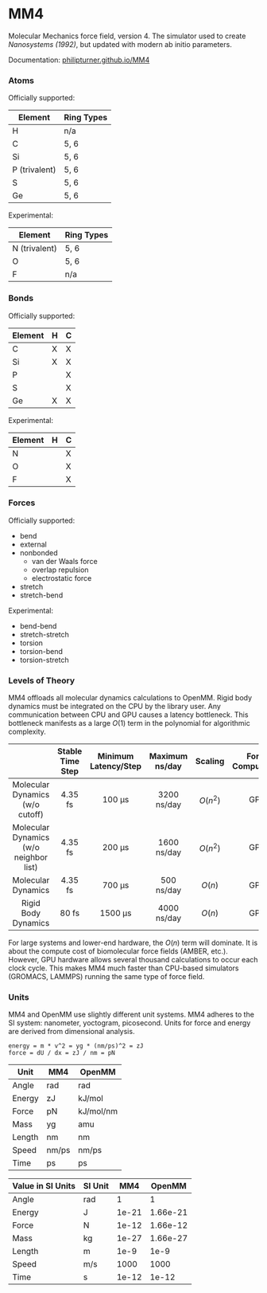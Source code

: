# MM4

Molecular Mechanics force field, version 4. The simulator used to create _Nanosystems (1992)_, but updated with modern ab initio parameters.

Documentation: [philipturner.github.io/MM4](https://philipturner.github.io/MM4)

### Atoms

Officially supported:

| Element | Ring Types |
| ------- | ---------- |
| H             | n/a  |
| C             | 5, 6 |
| Si            | 5, 6 |
| P (trivalent) | 5, 6 |
| S             | 5, 6 |
| Ge            | 5, 6 |

Experimental:

| Element | Ring Types |
| ------- | ---------- |
| N (trivalent) | 5, 6 |
| O             | 5, 6 |
| F             | n/a  |

### Bonds

Officially supported:

| Element | H | C |
| ------- | - | - |
| C       | X | X |
| Si      | X | X |
| P       |   | X |
| S       |   | X |
| Ge      | X | X |

Experimental:

| Element | H | C |
| ------- | - | - |
| N       |   | X |
| O       |   | X |
| F       |   | X |

### Forces

Officially supported:
- bend
- external
- nonbonded
  - van der Waals force
  - overlap repulsion
  - electrostatic force
- stretch
- stretch-bend

Experimental:
- bend-bend
- stretch-stretch
- torsion
- torsion-bend
- torsion-stretch

### Levels of Theory

MM4 offloads all molecular dynamics calculations to OpenMM. Rigid body dynamics must be integrated on the CPU by the library user. Any communication between CPU and GPU causes a latency bottleneck. This bottleneck manifests as a large $O(1)$ term in the polynomial for algorithmic complexity.

|  | Stable Time Step | Minimum Latency/Step | Maximum ns/day | Scaling | Force Computation | Integration |
| :-----------------: | :--------: | :--------: | :-----: | :-: | :-: | :-: |
| Molecular Dynamics (w/o cutoff)        | 4.35 fs |  100 μs | 3200 ns/day | $O(n^2)$ | GPU | GPU |
| Molecular Dynamics (w/o neighbor list) | 4.35 fs |  200 μs | 1600 ns/day | $O(n^2)$ | GPU | GPU |
| Molecular Dynamics                     | 4.35 fs |  700 μs | 500 ns/day  | $O(n)$ |  GPU | GPU |
| Rigid Body Dynamics                    | 80 fs   | 1500 μs | 4000 ns/day | $O(n)$ |  GPU | CPU |

For large systems and lower-end hardware, the $O(n)$ term will dominate. It is about the compute cost of biomolecular force fields (AMBER, etc.). However, GPU hardware allows several thousand calculations to occur each clock cycle. This makes MM4 much faster than CPU-based simulators (GROMACS, LAMMPS) running the same type of force field.

### Units

MM4 and OpenMM use slightly different unit systems. MM4 adheres to the SI system: nanometer, yoctogram, picosecond. Units for force and energy are derived from dimensional analysis.

```
energy = m * v^2 = yg * (nm/ps)^2 = zJ
force = dU / dx = zJ / nm = pN
```

| Unit   | MM4   | OpenMM    |
| ------ | ----- | --------- |
| Angle  | rad   | rad       |
| Energy | zJ    | kJ/mol    |
| Force  | pN    | kJ/mol/nm |
| Mass   | yg    | amu       |
| Length | nm    | nm        |
| Speed  | nm/ps | nm/ps     |
| Time   | ps    | ps        |

| Value in SI Units | SI Unit | MM4   | OpenMM    |
| ----------------- | ------- | ----- | --------- |
| Angle             | rad     | 1     | 1         |
| Energy            | J       | 1e-21 | 1.66e-21  |
| Force             | N       | 1e-12 | 1.66e-12  |
| Mass              | kg      | 1e-27 | 1.66e-27  |
| Length            | m       | 1e-9  | 1e-9      |
| Speed             | m/s     | 1000  | 1000      |
| Time              | s       | 1e-12 | 1e-12     |
